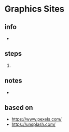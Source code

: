 # Graphics Sites  

## info  
* 

## steps  
1. 

## notes  
*  

## based on  
*  https://www.pexels.com/
*  https://unsplash.com/

